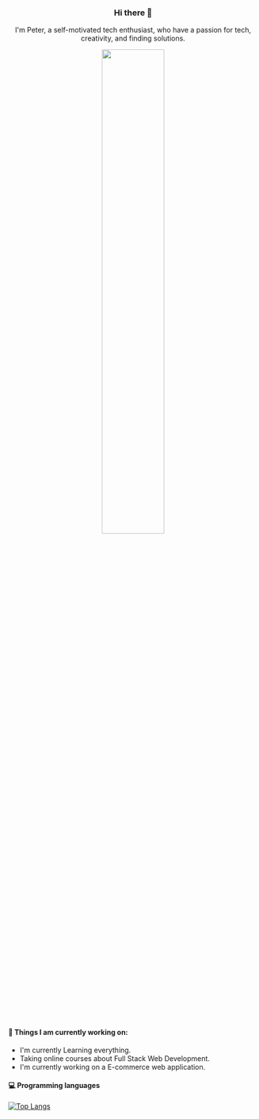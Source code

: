<h3 align="center"> Hi there 👋</h3>

<p align="center">
I'm Peter, a self-motivated tech enthusiast, who have a passion for tech, creativity, and finding solutions.
</p>                                     

<p align="center">
  <img src="https://github.com/peterlin456/peterlin456/blob/main/positivethinking.jpg" width="50%" height="auto">
</p>

#### 🌱 Things I am currently working on: 
- I'm currently Learning everything.
- Taking online courses about Full Stack Web Development.
- I'm currently working on a E-commerce web application.


#### :computer: Programming languages

[![Top Langs](https://github-readme-stats.vercel.app/api/top-langs/?username=peterlin456&layout=compact)](https://github.com/anuraghazra/github-readme-stats)

